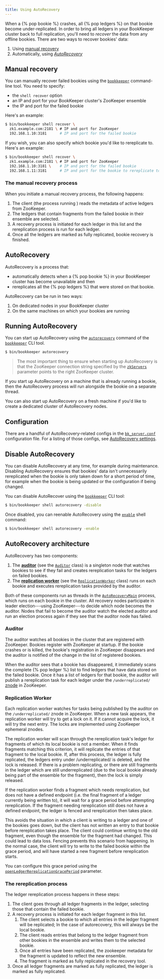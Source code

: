 ```yaml
---
title: Using AutoRecovery
---
```


When a {% pop bookie %} crashes, all {% pop ledgers %} on that bookie become under-replicated. In order to bring all ledgers in your BookKeeper cluster back to full replication, you'll need to *recover* the data from any offline bookies. There are two ways to recover bookies' data:

1. Using [manual recovery](#manual-recovery)
1. Automatically, using [*AutoRecovery*](#autorecovery)

## Manual recovery

You can manually recover failed bookies using the [`bookkeeper`](../../reference/cli) command-line tool. You need to specify:

* the `shell recover` option 
* an IP and port for your BookKeeper cluster's ZooKeeper ensemble
* the IP and port for the failed bookie

Here's an example:

```bash
$ bin/bookkeeper shell recover \
  zk1.example.com:2181 \ # IP and port for ZooKeeper
  192.168.1.10:3181      # IP and port for the failed bookie
```

If you wish, you can also specify which bookie you'd like to rereplicate to. Here's an example:

```bash
$ bin/bookkeeper shell recover \
  zk1.example.com:2181 \ # IP and port for ZooKeeper
  192.168.1.10:3181 \    # IP and port for the failed bookie
  192.168.1.11:3181      # IP and port for the bookie to rereplicate to
```

### The manual recovery process

When you initiate a manual recovery process, the following happens:

1. The client (the process running ) reads the metadata of active ledgers from ZooKeeper.
1. The ledgers that contain fragments from the failed bookie in their ensemble are selected.
1. A recovery process is initiated for each ledger in this list and the rereplication process is run for each ledger.
1. Once all the ledgers are marked as fully replicated, bookie recovery is finished.

## AutoRecovery

AutoRecovery is a process that:

* automatically detects when a {% pop bookie %} in your BookKeeper cluster has become unavailable and then
* rereplicates all the {% pop ledgers %} that were stored on that bookie.

AutoRecovery can be run in two ways:

1. On dedicated nodes in your BookKeeper cluster
1. On the same machines on which your bookies are running

## Running AutoRecovery

You can start up AutoRecovery using the [`autorecovery`](../../reference/cli#bookkeeper-autorecovery) command of the [`bookkeeper`](../../reference/cli) CLI tool.

```bash
$ bin/bookkeeper autorecovery
```

> The most important thing to ensure when starting up AutoRecovery is that the ZooKeeper connection string specified by the [`zkServers`](../../reference/config#zkServers) parameter points to the right ZooKeeper cluster.

If you start up AutoRecovery on a machine that is already running a bookie, then the AutoRecovery process will run alongside the bookie on a separate thread.

You can also start up AutoRecovery on a fresh machine if you'd like to create a dedicated cluster of AutoRecovery nodes.

## Configuration

There are a handful of AutoRecovery-related configs in the [`bk_server.conf`](../../reference/config) configuration file. For a listing of those configs, see [AutoRecovery settings](../../reference/config#autorecovery-settings).

## Disable AutoRecovery

You can disable AutoRecovery at any time, for example during maintenance. Disabling AutoRecovery ensures that bookies' data isn't unnecessarily rereplicated when the bookie is only taken down for a short period of time, for example when the bookie is being updated or the configuration if being changed.

You can disable AutoRecover using the [`bookkeeper`](../../reference/cli#bookkeeper-shell-autorecovery) CLI tool:

```bash
$ bin/bookkeeper shell autorecovery -disable
```

Once disabled, you can reenable AutoRecovery using the [`enable`](../../reference/cli#bookkeeper-shell-autorecovery) shell command:

```bash
$ bin/bookkeeper shell autorecovery -enable
```

## AutoRecovery architecture

AutoRecovery has two components:

1. The [**auditor**](#auditor) (see the [`Auditor`](../../api/javadoc/org/apache/bookkeeper/replication/Auditor.html) class) is a singleton node that watches bookies to see if they fail and creates rereplication tasks for the ledgers on failed bookies.
1. The [**replication worker**](#replication-worker) (see the [`ReplicationWorker`](../../api/javadoc/org/apache/bookkeeper/replication/ReplicationWorker.html) class) runs on each bookie and executes rereplication tasks provided by the auditor.

Both of these components run as threads in the [`AutoRecoveryMain`](../../api/javadoc/org/apache/bookkeeper/replication/AutoRecoveryMain) process, which runs on each bookie in the cluster. All recovery nodes participate in leader election---using ZooKeeper---to decide which node becomes the auditor. Nodes that fail to become the auditor watch the elected auditor and run an election process again if they see that the auditor node has failed.

### Auditor

The auditor watches all bookies in the cluster that are registered with ZooKeeper. Bookies register with ZooKeeper at startup. If the bookie crashes or is killed, the bookie's registration in ZooKeeper disappears and the auditor is notified of the change in the list of registered bookies.

When the auditor sees that a bookie has disappeared, it immediately scans the complete {% pop ledger %} list to find ledgers that have data stored on the failed bookie. Once it has a list of ledgers for that bookie, the auditor will publish a rereplication task for each ledger under the `/underreplicated/` [znode](https://zookeeper.apache.org/doc/current/zookeeperOver.html) in ZooKeeper.

### Replication Worker

Each replication worker watches for tasks being published by the auditor on the `/underreplicated/` znode in ZooKeeper. When a new task appears, the replication worker will try to get a lock on it. If it cannot acquire the lock, it will try the next entry. The locks are implemented using ZooKeeper ephemeral znodes.

The replication worker will scan through the rereplication task's ledger for fragments of which its local bookie is not a member. When it finds fragments matching this criterion, it will replicate the entries of that fragment to the local bookie. If, after this process, the ledger is fully replicated, the ledgers entry under /underreplicated/ is deleted, and the lock is released. If there is a problem replicating, or there are still fragments in the ledger which are still underreplicated (due to the local bookie already being part of the ensemble for the fragment), then the lock is simply released.

If the replication worker finds a fragment which needs rereplication, but does not have a defined endpoint (i.e. the final fragment of a ledger currently being written to), it will wait for a grace period before attempting rereplication. If the fragment needing rereplication still does not have a defined endpoint, the ledger is fenced and rereplication then takes place.

This avoids the situation in which a client is writing to a ledger and one of the bookies goes down, but the client has not written an entry to that bookie before rereplication takes place. The client could continue writing to the old fragment, even though the ensemble for the fragment had changed. This could lead to data loss. Fencing prevents this scenario from happening. In the normal case, the client will try to write to the failed bookie within the grace period, and will have started a new fragment before rereplication starts.

You can configure this grace period using the [`openLedgerRereplicationGracePeriod`](../../reference/config#openLedgerRereplicationGracePeriod) parameter.

### The rereplication process

The ledger rereplication process happens in these steps:

1. The client goes through all ledger fragments in the ledger, selecting those that contain the failed bookie.
1. A recovery process is initiated for each ledger fragment in this list.
   1. The client selects a bookie to which all entries in the ledger fragment will be replicated; In the case of autorecovery, this will always be the local bookie.
   1. The client reads entries that belong to the ledger fragment from other bookies in the ensemble and writes them to the selected bookie.
   1. Once all entries have been replicated, the zookeeper metadata for the fragment is updated to reflect the new ensemble.
   1. The fragment is marked as fully replicated in the recovery tool.
1. Once all ledger fragments are marked as fully replicated, the ledger is marked as fully replicated.
  
